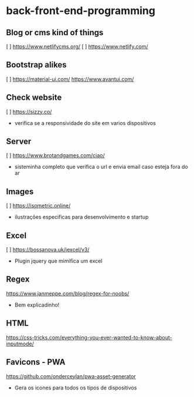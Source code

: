 # back-front-end-programming


## Blog or cms kind of things

[ ] https://www.netlifycms.org/
[ ] https://www.netlify.com/

## Bootstrap alikes

[ ] https://material-ui.com/
https://www.avantui.com/

## Check website

[ ] https://sizzy.co/
- verifica se a responsividade do site em varios dispositivos

## Server
[ ] https://www.brotandgames.com/ciao/
- sisteminha completo que verifica o url e envia email caso esteja fora do ar

## Images

[ ] https://isometric.online/
- ilustrações especificas para desenvolvimento e startup

## Excel

[ ] https://bossanova.uk/jexcel/v3/
- Plugin jquery que mimifica um excel

## Regex

https://www.janmeppe.com/blog/regex-for-noobs/
- Bem explicadinho!

## HTML

https://css-tricks.com/everything-you-ever-wanted-to-know-about-inputmode/

## Favicons - PWA

https://github.com/onderceylan/pwa-asset-generator
- Gera os icones para todos os tipos de dispositivos
